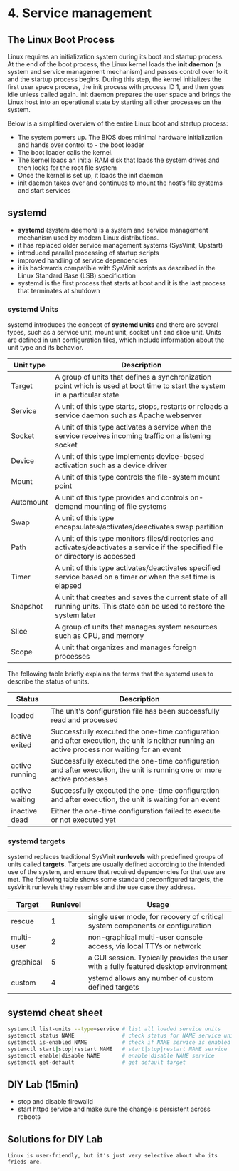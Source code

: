 # 4. Service management

## The Linux Boot Process
Linux requires an initialization system during its boot and startup process.
At the end of the boot process, the Linux kernel loads the **init daemon** (a system and service management mechanism) and passes control over to it and the startup process begins.
During this step, the kernel initializes the first user space process, the init process with process ID 1, and then goes idle unless called again.
Init daemon prepares the user space and brings the Linux host into an operational state by starting all other processes on the system.

Below is a simplified overview of the entire Linux boot and startup process:
- The system powers up. The BIOS does minimal hardware initialization and hands over control to - the boot loader
- The boot loader calls the kernel.
- The kernel loads an initial RAM disk that loads the system drives and then looks for the root file system
- Once the kernel is set up, it loads the init daemon
- init daemon takes over and continues to mount the host’s file systems and start services


## systemd
- **systemd** (system daemon) is a system and service management mechanism used by modern Linux distributions.
- it has replaced older service management systems (SysVinit, Upstart)
- introduced parallel processing of startup scripts
- improved handling of service dependencies
- it is backwards compatible with SysVinit scripts as described in the Linux Standard Base (LSB) specification
- systemd is the first process that starts at boot and it is the last process that terminates at shutdown

### systemd Units
systemd introduces the concept of **systemd units** and there are several types, such as a service unit, mount unit, socket unit and slice unit. Units are defined in unit configuration files, which include information about the unit type and its behavior.

| Unit type  | Description |
| -----------| ----------- |
| Target     | A group of units that defines a synchronization point which is used at boot time to start the system in a particular state |
| Service    | A unit of this type starts, stops, restarts or reloads a service daemon such as Apache webserver |
| Socket     | A unit of this type activates a service when the service receives incoming traffic on a listening socket |
| Device     | A unit of this type implements device-based activation such as a device driver |
| Mount      | A unit of this type controls the file-system mount point |
| Automount  | A unit of this type provides and controls on-demand mounting of file systems |
| Swap       | A unit of this type encapsulates/activates/deactivates swap partition |
| Path       | A unit of this type monitors files/directories and activates/deactivates a service if the specified file or directory is accessed |
| Timer      | A unit of this type activates/deactivates specified service based on a timer or when the set time is elapsed |
| Snapshot   | A unit that creates and saves the current state of all running units. This state can be used to restore the system later |
| Slice      | A group of units that manages system resources such as CPU, and memory |
| Scope      | A unit that organizes and manages foreign processes |


The following table briefly explains the terms that the systemd uses to describe the status of units.

| Status         | Description |
| -------------- | ----------- |
| loaded         | The unit's configuration file has been successfully read and processed |
| active exited  | Successfully executed the one-time configuration and after execution, the unit is neither running an active process nor waiting for an event |
| active running | Successfully executed the one-time configuration and after execution, the unit is running one or more active processes |
| active waiting | Successfully executed the one-time configuration and after execution, the unit is waiting for an event |
| inactive dead  | Either the one-time configuration failed to execute or not executed yet |

### systemd targets
systemd replaces traditional SysVinit **runlevels** with predefined groups of units called **targets**.
Targets are usually defined according to the intended use of the system, and ensure that required dependencies for that use are met.
The following table shows some standard preconfigured targets, the sysVinit runlevels they resemble and the use case they address.

| Target     | Runlevel | Usage |
| ---------- | -------- | ----- |
| rescue     | 1        | single user mode, for recovery of critical system components or configuration |
| multi-user | 2        | non-graphical multi-user console access, via local TTYs or network |
| graphical  | 5        | a GUI session. Typically provides the user with a fully featured desktop environment |
| custom     | 4        | ystemd allows any number of custom defined targets |


## systemd cheat sheet
```bash
systemctl list-units --type=service # list all loaded service units
systemctl status NAME               # check status for NAME service unit
systemctl is-enabled NAME           # check if NAME service is enabled
systemctl start|stop|restart NAME   # start|stop|restart NAME service
systemctl enable|disable NAME       # enable|disable NAME service
systemctl get-default               # get default target
```

## DIY Lab (15min)
- stop and disable firewalld
- start httpd service and make sure the change is persistent across reboots

## Solutions for DIY Lab


```Linux is user-friendly, but it's just very selective about who its frieds are.```

